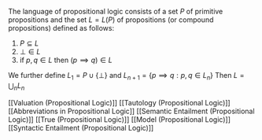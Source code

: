 The language of propositional logic consists of 
a set $P$ of primitive propositions 
and the set $L=L(P)$ of propositions 
(or compound propositions) 
defined as follows:
1. $P\subseteq L$
2. $\bot\in L$
3. if $p,q\in L$ then $(p \implies q)\in L$

We further define $L_{1}=P\cup \{ \bot \}$ and 
$L_{n+1}=\{ p \implies q: p,q\in L_{n} \}$
Then $L = \bigcup_{n}L_{n}$

[[Valuation (Propositional Logic)]]
[[Tautology (Propositional Logic)]]
[[Abbreviations in Propositional Logic]]
[[Semantic Entailment (Propositional Logic)]]
[[True (Propositional Logic)]]
[[Model (Propositional Logic)]]
[[Syntactic Entailment (Propositional Logic)]]